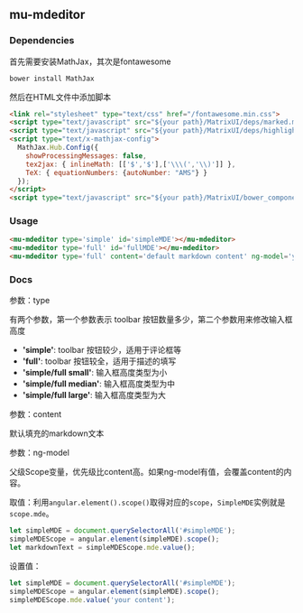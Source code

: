 ## mu-mdeditor

### Dependencies

首先需要安装MathJax，其次是fontawesome

```bash
bower install MathJax
```

然后在HTML文件中添加脚本

```html
<link rel="stylesheet" type="text/css" href="/fontawesome.min.css">
<script type="text/javascript" src="${your path}/MatrixUI/deps/marked.min.js"></script>
<script type="text/javascript" src="${your path}/MatrixUI/deps/highlight.pack.min.js"></script>
<script type="text/x-mathjax-config">
  MathJax.Hub.Config({
    showProcessingMessages: false,
    tex2jax: { inlineMath: [['$','$'],['\\\(','\\)']] },
    TeX: { equationNumbers: {autoNumber: "AMS"} }
  });
</script>
<script type="text/javascript" src="${your path}/MatrixUI/bower_components/MathJax/MathJax.js"></script>
```

### Usage

```html
<mu-mdeditor type='simple' id='simpleMDE'></mu-mdeditor>
<mu-mdeditor type='full' id='fullMDE'></mu-mdeditor>
<mu-mdeditor type='full' content='default markdown content' ng-model='your scope variable'></mu-mdeditor>
```

### Docs

参数：type

有两个参数，第一个参数表示 toolbar 按钮数量多少，第二个参数用来修改输入框高度

* **'simple'**: toolbar 按钮较少，适用于评论框等
* **'full'**: toolbar 按钮较全，适用于描述的填写
* **'simple/full small'**: 输入框高度类型为小
* **'simple/full median'**: 输入框高度类型为中
* **'simple/full large'**: 输入框高度类型为大

参数：content

默认填充的markdown文本

参数：ng-model

父级Scope变量，优先级比content高。如果ng-model有值，会覆盖content的内容。

取值：利用`angular.element().scope()`取得对应的`scope`，`SimpleMDE`实例就是`scope.mde`。

```js
let simpleMDE = document.querySelectorAll('#simpleMDE');
simpleMDEScope = angular.element(simpleMDE).scope();
let markdownText = simpleMDEScope.mde.value();
```

设置值：

```js
let simpleMDE = document.querySelectorAll('#simpleMDE');
simpleMDEScope = angular.element(simpleMDE).scope();
simpleMDEScope.mde.value('your content');
```
